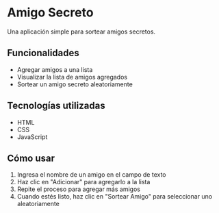 # Amigo Secreto

Una aplicación simple para sortear amigos secretos.

## Funcionalidades

- Agregar amigos a una lista
- Visualizar la lista de amigos agregados
- Sortear un amigo secreto aleatoriamente

## Tecnologías utilizadas

- HTML
- CSS
- JavaScript

## Cómo usar

1. Ingresa el nombre de un amigo en el campo de texto
2. Haz clic en "Adicionar" para agregarlo a la lista
3. Repite el proceso para agregar más amigos
4. Cuando estés listo, haz clic en "Sortear Amigo" para seleccionar uno aleatoriamente

